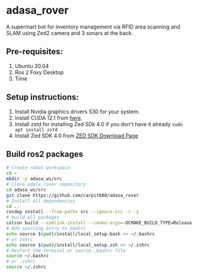 # adasa_rover
A supermart bot for inventory management via RFID area scanning and SLAM using Zed2 camera and 3 sonars at the back.

## Pre-requisites:

1. Ubuntu 20.04
2. Ros 2 Foxy Desktop
3. Time

## Setup instructions:

1. Install Nvidia graphics drivers 530 for your system.
2. Install CUDA 12.1 from [here](https://developer.nvidia.com/cuda-downloads?target_os=Linux).
3. Install zstd for installing Zed SDk 4.0 if you don't have it already `sudo apt install zstd`
4. Install Zed SDK 4.0 from [ZED SDK Download Page](https://www.stereolabs.com/developers/release/)

## Build ros2 packages
``` bash
# Create robot workspace
cd ~
mkdir -p adasa_ws/src
# Clone adasa_rover repository
cd adasa_ws/src
git clone https://github.com/carpit680/adasa_rover
# Install all dependencies
cd ..
rosdep install --from-paths src --ignore-src -r -y
# build all packages
colcon build --symlink-install --cmake-args=-DCMAKE_BUILD_TYPE=Release --parallel-workers $(nproc)
# Add sourcing entry to bashrc
echo source $(pwd)/install/local_setup.bash >> ~/.bashrc
# or zshrc
echo source $(pwd)/install/local_setup.zsh >> ~/.zshrc
# Restart the terminal or source .bashrc file
source ~/.bashrc 
# or .zshrc 
source ~/.zshrc
```